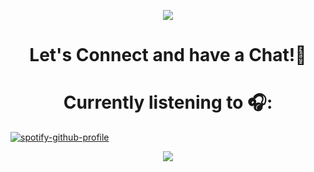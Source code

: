 <p align="center">
  <img src="https://capsule-render.vercel.app/api?type=waving&color=gradient&text=Hello!&height=100&section=header"/>
</p>

<h1 align="center">
  Let's Connect and have a Chat!💬
</h1>



<h1 align="center">
  Currently listening to 🎧:
</h1>

[![spotify-github-profile](https://spotify-github-profile.vercel.app/api/view?uid=31qxmdv3xtvsxi3nrmsdbygge2qm&cover_image=true&theme=novatorem&show_offline=false&background_color=121212&interchange=false&bar_color=53b14f&bar_color_cover=false)](https://spotify-github-profile.vercel.app/api/view?uid=31qxmdv3xtvsxi3nrmsdbygge2qm&redirect=true)

<p align="center">
  <img src="https://capsule-render.vercel.app/api?type=waving&color=gradient&height=100&section=footer"/>
</p>
